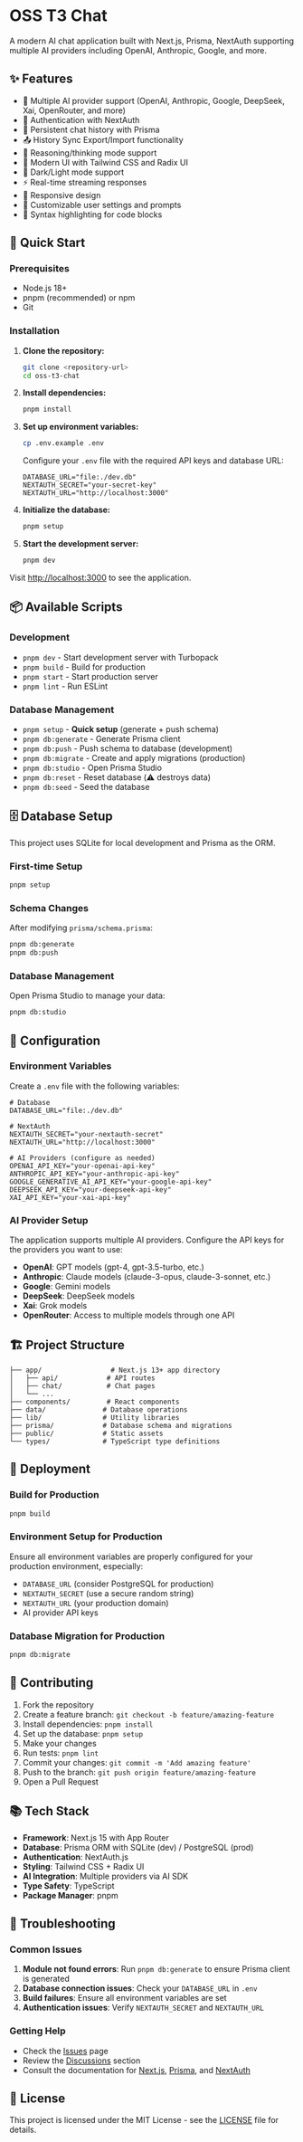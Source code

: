 # OSS T3 Chat

A modern AI chat application built with Next.js, Prisma, NextAuth supporting multiple AI providers including OpenAI, Anthropic, Google, and more.

## ✨ Features

- 🤖 Multiple AI provider support (OpenAI, Anthropic, Google, DeepSeek, Xai, OpenRouter, and more)
- 🔐 Authentication with NextAuth
- 💾 Persistent chat history with Prisma
- 📤 History Sync Export/Import functionality
- 🧠 Reasoning/thinking mode support
- 🎨 Modern UI with Tailwind CSS and Radix UI
- 🌙 Dark/Light mode support
- ⚡ Real-time streaming responses
- 📱 Responsive design
- 🔧 Customizable user settings and prompts
- 🎯 Syntax highlighting for code blocks

## 🚀 Quick Start

### Prerequisites

- Node.js 18+
- pnpm (recommended) or npm
- Git

### Installation

1. **Clone the repository:**

   ```bash
   git clone <repository-url>
   cd oss-t3-chat
   ```

2. **Install dependencies:**

   ```bash
   pnpm install
   ```

3. **Set up environment variables:**

   ```bash
   cp .env.example .env
   ```

   Configure your `.env` file with the required API keys and database URL:

   ```env
   DATABASE_URL="file:./dev.db"
   NEXTAUTH_SECRET="your-secret-key"
   NEXTAUTH_URL="http://localhost:3000"

   ```

4. **Initialize the database:**

   ```bash
   pnpm setup
   ```

5. **Start the development server:**
   ```bash
   pnpm dev
   ```

Visit [http://localhost:3000](http://localhost:3000) to see the application.

## 📦 Available Scripts

### Development

- `pnpm dev` - Start development server with Turbopack
- `pnpm build` - Build for production
- `pnpm start` - Start production server
- `pnpm lint` - Run ESLint

### Database Management

- `pnpm setup` - **Quick setup** (generate + push schema)
- `pnpm db:generate` - Generate Prisma client
- `pnpm db:push` - Push schema to database (development)
- `pnpm db:migrate` - Create and apply migrations (production)
- `pnpm db:studio` - Open Prisma Studio
- `pnpm db:reset` - Reset database (⚠️ destroys data)
- `pnpm db:seed` - Seed the database

## 🗄️ Database Setup

This project uses SQLite for local development and Prisma as the ORM.

### First-time Setup

```bash
pnpm setup
```

### Schema Changes

After modifying `prisma/schema.prisma`:

```bash
pnpm db:generate
pnpm db:push
```

### Database Management

Open Prisma Studio to manage your data:

```bash
pnpm db:studio
```

## 🔧 Configuration

### Environment Variables

Create a `.env` file with the following variables:

```env
# Database
DATABASE_URL="file:./dev.db"

# NextAuth
NEXTAUTH_SECRET="your-nextauth-secret"
NEXTAUTH_URL="http://localhost:3000"

# AI Providers (configure as needed)
OPENAI_API_KEY="your-openai-api-key"
ANTHROPIC_API_KEY="your-anthropic-api-key"
GOOGLE_GENERATIVE_AI_API_KEY="your-google-api-key"
DEEPSEEK_API_KEY="your-deepseek-api-key"
XAI_API_KEY="your-xai-api-key"
```

### AI Provider Setup

The application supports multiple AI providers. Configure the API keys for the providers you want to use:

- **OpenAI**: GPT models (gpt-4, gpt-3.5-turbo, etc.)
- **Anthropic**: Claude models (claude-3-opus, claude-3-sonnet, etc.)
- **Google**: Gemini models
- **DeepSeek**: DeepSeek models
- **Xai**: Grok models
- **OpenRouter**: Access to multiple models through one API

## 🏗️ Project Structure

```
├── app/                 # Next.js 13+ app directory
│   ├── api/            # API routes
│   ├── chat/           # Chat pages
│   └── ...
├── components/         # React components
├── data/              # Database operations
├── lib/               # Utility libraries
├── prisma/            # Database schema and migrations
├── public/            # Static assets
└── types/             # TypeScript type definitions
```

## 🚀 Deployment

### Build for Production

```bash
pnpm build
```

### Environment Setup for Production

Ensure all environment variables are properly configured for your production environment, especially:

- `DATABASE_URL` (consider PostgreSQL for production)
- `NEXTAUTH_SECRET` (use a secure random string)
- `NEXTAUTH_URL` (your production domain)
- AI provider API keys

### Database Migration for Production

```bash
pnpm db:migrate
```

## 🤝 Contributing

1. Fork the repository
2. Create a feature branch: `git checkout -b feature/amazing-feature`
3. Install dependencies: `pnpm install`
4. Set up the database: `pnpm setup`
5. Make your changes
6. Run tests: `pnpm lint`
7. Commit your changes: `git commit -m 'Add amazing feature'`
8. Push to the branch: `git push origin feature/amazing-feature`
9. Open a Pull Request

## 📚 Tech Stack

- **Framework**: Next.js 15 with App Router
- **Database**: Prisma ORM with SQLite (dev) / PostgreSQL (prod)
- **Authentication**: NextAuth.js
- **Styling**: Tailwind CSS + Radix UI
- **AI Integration**: Multiple providers via AI SDK
- **Type Safety**: TypeScript
- **Package Manager**: pnpm

## 🐛 Troubleshooting

### Common Issues

1. **Module not found errors**: Run `pnpm db:generate` to ensure Prisma client is generated
2. **Database connection issues**: Check your `DATABASE_URL` in `.env`
3. **Build failures**: Ensure all environment variables are set
4. **Authentication issues**: Verify `NEXTAUTH_SECRET` and `NEXTAUTH_URL`

### Getting Help

- Check the [Issues](https://github.com/your-repo/issues) page
- Review the [Discussions](https://github.com/your-repo/discussions) section
- Consult the documentation for [Next.js](https://nextjs.org/docs), [Prisma](https://prisma.io/docs), and [NextAuth](https://next-auth.js.org/)

## 📄 License

This project is licensed under the MIT License - see the [LICENSE](LICENSE) file for details.
